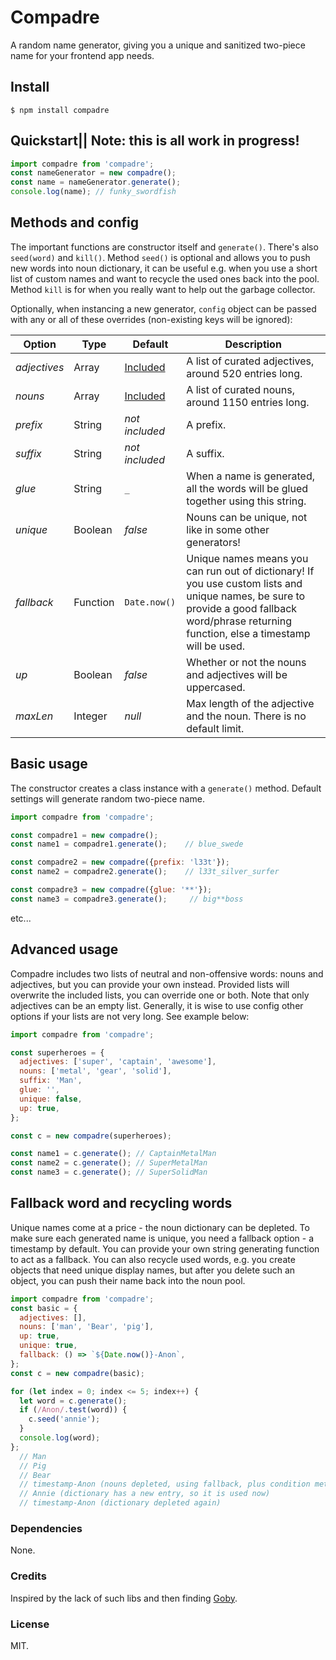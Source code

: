 # Compadre
A random name generator, giving you a unique and sanitized two-piece name for your frontend app needs.
## Install
```
$ npm install compadre
```
## Quickstart|| Note: this is all work in progress!
```javascript
import compadre from 'compadre';
const nameGenerator = new compadre();
const name = nameGenerator.generate();
console.log(name); // funky_swordfish
```
## Methods and config
The important functions are constructor itself and `generate()`. 
There's also `seed(word)` and `kill()`. Method `seed()` is optional and allows you to push new words into noun dictionary, it can be useful e.g. when you use a short list of custom names and want to recycle the used ones back into the pool. Method `kill` is for when you really want to help out the garbage collector.

Optionally, when instancing a new generator, `config` object can be passed with any or all of these overrides (non-existing keys will be ignored):

| Option       | Type     | Default        | Description |
| ------------ | -------- | -------------- | ----------- |
| *adjectives* | Array    | [Included](https://github.com/krzysztofradomski/compadre/blob/master/dictionaries/adjectives.js)  | A list of curated adjectives, around 520 entries long.          |
| *nouns*      | Array    | [Included](https://github.com/krzysztofradomski/compadre/blob/master/dictionaries/nouns.js)       | A list of curated nouns, around 1150 entries long.               |
| *prefix*     | String   | *not included*                                         | A prefix.                                |
| *suffix*     | String   | *not included*                                         | A suffix.                                |
| *glue*       | String   | `_`           | When a name is generated, all the words will be glued together using this string. |
| *unique*     | Boolean  | *false*       | Nouns can be unique, not like in some other generators!                           |
| *fallback*   | Function | `Date.now()`  | Unique names means you can run out of dictionary! If you use custom lists and unique names, be sure to provide a good fallback word/phrase returning function, else a timestamp will be used.                                                                                                |
| *up*         | Boolean  | *false*       | Whether or not the nouns and adjectives will be uppercased.                       |
| *maxLen*     | Integer  | *null*        | Max length of the adjective and the noun. There is no default limit.              |

## Basic usage
The constructor creates a class instance with a `generate()` method.
Default settings will generate random two-piece name.

```javascript
import compadre from 'compadre';

const compadre1 = new compadre();
const name1 = compadre1.generate();    // blue_swede

const compadre2 = new compadre({prefix: 'l33t'});
const name2 = compadre2.generate();    // l33t_silver_surfer

const compadre3 = new compadre({glue: '**'});
const name3 = compadre3.generate();     // big**boss
```
etc...

## Advanced usage
Compadre includes two lists of neutral and non-offensive words: nouns and adjectives, but you can provide your own instead. 
Provided lists will overwrite the included lists, you can override one or both. Note that only adjectives can be an empty list. Generally, it is wise to use config other options if your lists are not very long. See example below:

```javascript
import compadre from 'compadre';

const superheroes = {
  adjectives: ['super', 'captain', 'awesome'],
  nouns: ['metal', 'gear', 'solid'],
  suffix: 'Man',
  glue: '',
  unique: false,
  up: true,
};

const c = new compadre(superheroes);

const name1 = c.generate(); // CaptainMetalMan
const name2 = c.generate(); // SuperMetalMan
const name3 = c.generate(); // SuperSolidMan
```

## Fallback word and recycling words
Unique names come at a price - the noun dictionary can be depleted. To make sure each generated name is unique, you need a fallback option - a timestamp by default. You can provide your own string generating function to act as a fallback. You can also recycle used words, e.g. you create objects that need unique display names, but after you delete such an object, you can push their name back into the noun pool. 
```javascript
import compadre from 'compadre';
const basic = {
  adjectives: [],
  nouns: ['man', 'Bear', 'pig'],
  up: true,
  unique: true,
  fallback: () => `${Date.now()}-Anon`,
};
const c = new compadre(basic);

for (let index = 0; index <= 5; index++) {
  let word = c.generate();
  if (/Anon/.test(word)) {
    c.seed('annie');
  }
  console.log(word);
};
  // Man
  // Pig
  // Bear
  // timestamp-Anon (nouns depleted, using fallback, plus condition met and 'annie' pushed into nouns)
  // Annie (dictionary has a new entry, so it is used now)
  // timestamp-Anon (dictionary depleted again)
```
### Dependencies
None.
### Credits
Inspired by the lack of such libs and then finding [Goby](https://github.com/SeanCannon/goby).
### License 
MIT.

